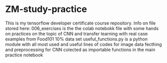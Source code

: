 # ZM-study-practice
This is my tensorflow developer certificate course repository. 
Info on file stored here:
006_exercises is the the colab notebokk file with some hands on practices on the topic of CNN and transfer learning with real case examples from Food101 10% data set
useful_functions.py is a python module with all most used and useful lines of codes for image data fecthing and preprocessing for CNN colected as importable functions in the main practice notebook
